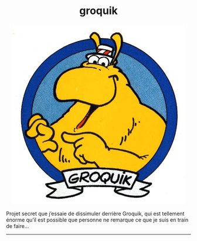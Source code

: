 <h1 align="center">groquik</h1>

<div align="center"><img src="./img/groquik.jpg" /></div>

Projet secret que j’essaie de dissimuler derrière Groquik, qui est tellement énorme qu’il est possible que personne ne remarque ce que je suis en train de faire…

---